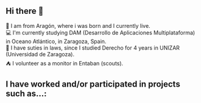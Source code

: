 ## Hi there 👋  

🏰 I am from Aragón, where i was born and I currently live.  
💻 I'm currently studying DAM (Desarrollo de Aplicaciones Multiplataforma) in Oceano Atlántico, in Zaragoza, Spain.  
📜 I have suties in laws, since I studied Derecho for 4 years in UNIZAR (Universidad de Zaragoza).  
⛺ I volunteer as a monitor in Entaban (scouts).  

## I have worked and/or participated in projects such as...:

<!--
**Josavil/Josavil** is a ✨ _special_ ✨ repository because its `README.md` (this file) appears on your GitHub profile.

Here are some ideas to get you started:



- 🔭 I’m currently working on ...
- 🌱 I’m currently learning ...
- 👯 I’m looking to collaborate on ...
- 🤔 I’m looking for help with ...
- 💬 Ask me about ...
- 📫 How to reach me: ...
- 😄 Pronouns: ...
- ⚡ Fun fact: ...
-->
